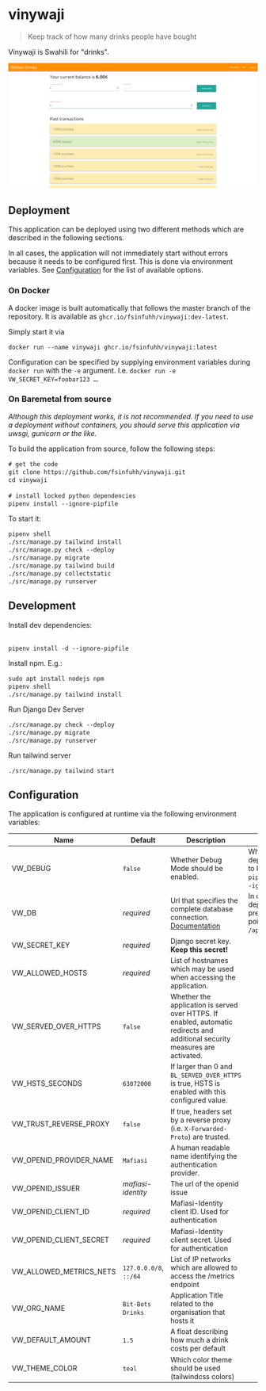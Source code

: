 # vinywaji

> Keep track of how many drinks people have bought

Vinywaji is Swahili for "drinks".

![screenshot](.screenshot.png)

## Deployment

This application can be deployed using two different methods which are described in the following sections.

In all cases, the application will not immediately start without errors because it needs to be configured first.
This is done via environment variables.
See [Configuration](#configuration) for the list of available options.

### On Docker

A docker image is built automatically that follows the master branch of the repository.
It is available as `ghcr.io/fsinfuhh/vinywaji:dev-latest`.

Simply start it via

```shell
docker run --name vinywaji ghcr.io/fsinfuhh/vinywaji:latest
```

Configuration can be specified by supplying environment variables during `docker run` with the `-e` argument.
I.e. `docker run -e VW_SECRET_KEY=foobar123 …`.

### On Baremetal from source

*Although this deployment works, it is not recommended. If you need to use a deployment without containers, you should
serve this application via uwsgi, gunicorn or the like.*

To build the application from source, follow the following steps:

```shell
# get the code
git clone https://github.com/fsinfuhh/vinywaji.git
cd vinywaji

# install locked python dependencies
pipenv install --ignore-pipfile
```

To start it:

```shell
pipenv shell
./src/manage.py tailwind install
./src/manage.py check --deploy
./src/manage.py migrate
./src/manage.py tailwind build
./src/manage.py collectstatic
./src/manage.py runserver
```

## Development

Install dev dependencies:
```shell

pipenv install -d --ignore-pipfile
```

Install npm. E.g.:
```shell
sudo apt install nodejs npm
pipenv shell
./src/manage.py tailwind install
```

Run Django Dev Server
```shell
./src/manage.py check --deploy
./src/manage.py migrate
./src/manage.py runserver
```

Run tailwind server
```shell
./src/manage.py tailwind start
```

## Configuration

The application is configured at runtime via the following environment variables:

| Name                    | Default                | Description                                                                                                                   | Notes                                                                                    |
|-------------------------|------------------------|-------------------------------------------------------------------------------------------------------------------------------|------------------------------------------------------------------------------------------|
| VW_DEBUG                | `false`                | Whether Debug Mode should be enabled.                                                                                         | When `true`, dependencies have to be installed with `pipenv install -d --ignore-pipfile` |
| VW_DB                   | *required*             | Url that specifies the complete database connection. [Documentation](https://pypi.org/project/dj-database-url/)               | In container based deployments this preconfigured to point to `/app/data/db.sqlite`      |
| VW_SECRET_KEY           | *required*             | Django secret key. **Keep this secret!**                                                                                      |                                                                                          |
| VW_ALLOWED_HOSTS        | *required*             | List of hostnames which may be used when accessing the application.                                                           |                                                                                          |
| VW_SERVED_OVER_HTTPS    | `false`                | Whether the application is served over HTTPS. If enabled, automatic redirects and additional security measures are activated. |                                                                                          |
| VW_HSTS_SECONDS         | `63072000`             | If larger than 0 and `BL_SERVED_OVER_HTTPS` is true, HSTS is enabled with this configured value.                              |                                                                                          |
| VW_TRUST_REVERSE_PROXY  | `false`                | If true, headers set by a reverse proxy (i.e. `X-Forwarded-Proto`) are trusted.                                               |                                                                                          |
| VW_OPENID_PROVIDER_NAME | `Mafiasi`              | A human readable name identifying the authentication provider.                                                                |                                                                                          |
| VW_OPENID_ISSUER        | *mafiasi-identity*     | The url of the openid issue                                                                                                   |                                                                                          |
| VW_OPENID_CLIENT_ID     | *required*             | Mafiasi-Identity client ID. Used for authentication                                                                           |                                                                                          |
| VW_OPENID_CLIENT_SECRET | *required*             | Mafiasi-Identity client secret. Used for authentication                                                                       |                                                                                          |
| VW_ALLOWED_METRICS_NETS | `127.0.0.0/8`, `::/64` | List of IP networks which are allowed to access the /metrics endpoint                                                         |                                                                                          |
| VW_ORG_NAME             | `Bit-Bots Drinks`      | Application Title related to the organisation that hosts it                                                                   |                                                                                          |
| VW_DEFAULT_AMOUNT       | `1.5`                  | A float describing how much a drink costs per default                                                                         |                                                                                          |
| VW_THEME_COLOR          | `teal`                 | Which color theme should be used (tailwindcss colors)                                                                         |                                                                                          |
